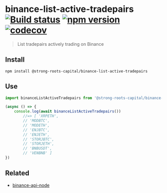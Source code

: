 # binance-list-active-tradepairs [![Build status](https://travis-ci.org/strong-roots-capital/binance-list-active-tradepairs.svg?branch=master)](https://travis-ci.org/strong-roots-capital/binance-list-active-tradepairs) [![npm version](https://img.shields.io/npm/v/@strong-roots-capital/binance-list-active-tradepairs.svg)](https://npmjs.org/package/@strong-roots-capital/binance-list-active-tradepairs) [![codecov](https://codecov.io/gh/strong-roots-capital/binance-list-active-tradepairs/branch/master/graph/badge.svg)](https://codecov.io/gh/strong-roots-capital/binance-list-active-tradepairs)

> List tradepairs actively trading on Binance

## Install

```shell
npm install @strong-roots-capital/binance-list-active-tradepairs
```

## Use

```typescript
import binanceListActiveTradepairs from '@strong-roots-capital/binance-list-active-tradepairs'

(async () => {
    console.log(await binanceListActiveTradepairs())
        //=> [ 'XRPETH',
        // 'MODBTC',
        // 'MODETH',
        // 'ENJBTC',
        // 'ENJETH',
        // 'STORJBTC',
        // 'STORJETH',
        // 'BNBUSDT',
        // 'VENBNB' ]
})
```

## Related

- [binance-api-node](https://github.com/binance-exchange/binance-api-node)
